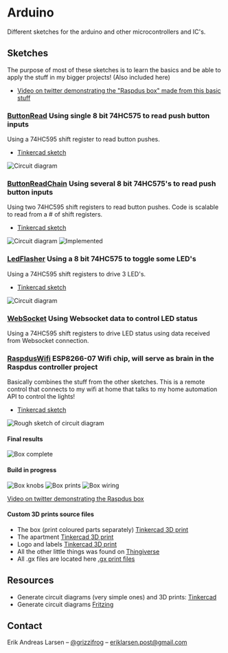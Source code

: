 # Arduino
Different sketches for the arduino and other microcontrollers and IC's.

## Sketches
The purpose of most of these sketches is to learn the basics and be able to apply the stuff in my bigger projects! (Also included here)

* [Video on twitter demonstrating the "Raspdus box" made from this basic stuff](https://twitter.com/grizzlifrog/status/1070663566863290368)

### [ButtonRead](https://github.com/larsensolutions/arduino/tree/master/ButtonRead) Using single 8 bit 74HC575 to read push button inputs 
Using a 74HC595 shift register to read button pushes.

* [Tinkercad sketch](https://www.tinkercad.com/things/dOxVGoxMftm)

![Circuit diagram](ButtonRead/SN74HC595-ButtonInputReader.png?raw=true "Sketch")

### [ButtonReadChain](https://github.com/larsensolutions/arduino/tree/master/ButtonReadChain) Using several 8 bit 74HC575's to read push button inputs 
Using two 74HC595 shift registers to read button pushes. Code is scalable to read from a # of shift registers.

* [Tinkercad sketch](https://www.tinkercad.com/things/7BMBGhKhBrG)

![Circuit diagram](ButtonReadChain/SN74HC595-ButtonInputReaderChained.png?raw=true "Sketch")
![Implemented](ButtonReadChain/ButtonReadChain.jpg?raw=true "Implemented")

### [LedFlasher](https://github.com/larsensolutions/arduino/tree/master/LedFlasher) Using a 8 bit 74HC575 to toggle some LED's
Using a 74HC595 shift registers to drive 3 LED's.

* [Tinkercad sketch](https://www.tinkercad.com/things/cHowXQvEdyA)

![Circuit diagram](LedFlasher/ledflasher.png?raw=true "Sketch")

### [WebSocket](https://github.com/larsensolutions/arduino/tree/master/WebSocket) Using Websocket data to control LED status
Using a 74HC595 shift registers to drive LED status using data received from Websocket connection.

### [RaspdusWifi](https://github.com/larsensolutions/arduino/tree/master/RaspdusWifi) ESP8266-07 Wifi chip, will serve as brain in the Raspdus controller project
Basically combines the stuff from the other sketches. This is a remote control that connects to my wifi at home that talks to my home automation API to control the lights!

* [Tinkercad sketch](https://www.tinkercad.com/things/98GHd9cAQSt)

![Rough sketch of circuit diagram](RaspdusWifi/images/raspdus-wifi-controller-circuit.jpg?raw=true "Rough sketch of circuit diagram")

#### Final results

![Box complete](RaspdusWifi/images/raspdus-box-complete.jpg?raw=true "Box complete")

#### Build in progress

![Box knobs](RaspdusWifi/images/raspdus-box-knobs.jpg?raw=true "Box knobs")
![Box prints](RaspdusWifi/images/raspdus-box-prints.jpg?raw=true "Box prints")
![Box wiring](RaspdusWifi/images/raspdus-box-wiring.jpg?raw=true "Box wiring")

[Video on twitter demonstrating the Raspdus box](https://twitter.com/grizzlifrog/status/1070663566863290368)

#### Custom 3D prints source files
* The box (print coloured parts separately) [Tinkercad 3D print](https://www.tinkercad.com/things/5O3gAvxATRC/edit?sharecode=LnFBwAcFzZKmgHHJWiTbrchXy2RChrDAEr17kh_O0ms=)
* The apartment [Tinkercad 3D print](https://www.tinkercad.com/things/06itOJWX7F3/edit?sharecode=p6LfuG1Tc5tmdaZJKfttCCOc3zg3f6xt6FtNrXc_VN0=)
* Logo and labels [Tinkercad 3D print](https://www.tinkercad.com/things/jhPKKVwyEU6-raspdus-box-logo-and-labels/edit?sharecode=u3jyjOwCSqnDHdXntYfT9-1s8Q0ZC1yVMoiltZoRI98=)
* All the other little things was found on [Thingiverse](https://www.thingiverse.com/)
* All .gx files are located here [.gx print files](https://github.com/larsensolutions/arduino/tree/master/RaspdusWifi/prints)

## Resources

* Generate circuit diagrams (very simple ones) and 3D prints: [Tinkercad](https://www.tinkercad.com)
* Generate circuit diagrams [Fritzing](http://fritzing.org/home/)

## Contact

Erik Andreas Larsen – [@grizzifrog](https://twitter.com/grizzlifrog) – eriklarsen.post@gmail.com